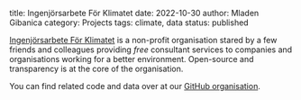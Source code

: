 title: Ingenjörsarbete För Klimatet
date: 2022-10-30
author: Mladen Gibanica
category: Projects
tags: climate, data
status: published

<a href="https://ingenjorsarbeteforklimatet.se" target="_blank">Ingenjörsarbete För Klimatet</a>
is a non-profit organisation stared by a few friends and colleagues providing
_free_ consultant services to companies and organisations working for a better
environment. Open-source and transparency is at the core of the organisation.

You can find related code and data over at our
<a href="https://github.com/Ingenjorsarbete-For-Klimatet" target="_blank">GitHub organisation</a>.

